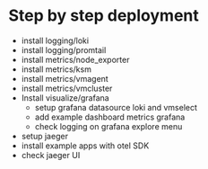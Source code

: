 # Step by step deployment 

* install logging/loki
* install logging/promtail
* install metrics/node_exporter
* install metrics/ksm
* install metrics/vmagent
* install metrics/vmcluster
* Install visualize/grafana
  * setup grafana datasource loki and vmselect
  * add example dashboard metrics grafana
  * check logging on grafana explore menu
* setup jaeger
* install example apps with otel SDK
* check jaeger UI